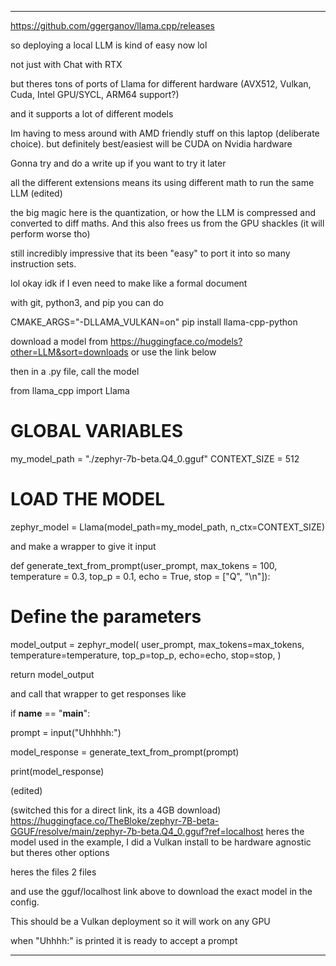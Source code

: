 ---------------------------------------------------------------------------------------------------

https://github.com/ggerganov/llama.cpp/releases

so deploying a local LLM is kind of easy now lol

not just with Chat with RTX

but theres tons of ports of Llama for different hardware (AVX512, Vulkan, Cuda,  Intel GPU/SYCL, ARM64 support?)

and it supports a lot of different models

Im having to mess around with AMD friendly stuff on this laptop (deliberate choice).
but definitely best/easiest will be CUDA on Nvidia hardware

Gonna try and do a write up if you want to try it later

all the different extensions means its using different math to run the same LLM (edited) 

the big magic here is the quantization, or how the LLM is compressed and converted to diff maths. And this also frees us from the GPU shackles (it will perform worse tho)

still incredibly impressive that its been "easy" to port it into so many instruction sets.

lol okay idk if I even need to make like a formal document

with git, python3, and pip you can do

CMAKE_ARGS="-DLLAMA_VULKAN=on" pip install llama-cpp-python

download a model from https://huggingface.co/models?other=LLM&sort=downloads or use the link below

then in a .py file, call the model

from llama_cpp import Llama


# GLOBAL VARIABLES
my_model_path = "./zephyr-7b-beta.Q4_0.gguf"
CONTEXT_SIZE = 512


# LOAD THE MODEL
zephyr_model = Llama(model_path=my_model_path,
                    n_ctx=CONTEXT_SIZE)

and make a wrapper to give it input

def generate_text_from_prompt(user_prompt,
                             max_tokens = 100,
                             temperature = 0.3,
                             top_p = 0.1,
                             echo = True,
                             stop = ["Q", "\n"]):




   # Define the parameters
   model_output = zephyr_model(
       user_prompt,
       max_tokens=max_tokens,
       temperature=temperature,
       top_p=top_p,
       echo=echo,
       stop=stop,
   )


   return model_output

and call that wrapper to get responses like

if __name__ == "__main__":


   prompt = input("Uhhhhh:")


   model_response = generate_text_from_prompt(prompt)


   print(model_response)

(edited)

(switched this for a direct link, its a 4GB download)
https://huggingface.co/TheBloke/zephyr-7B-beta-GGUF/resolve/main/zephyr-7b-beta.Q4_0.gguf?ref=localhost
heres the model used in the example, I did a Vulkan install to  be hardware agnostic but theres other options

heres the files
2 files

and use the gguf/localhost link above to download the exact model in the config.

This should be a Vulkan deployment so it will work on any GPU

when "Uhhhh:" is printed it is ready to accept a prompt

---------------------------------------------------------------------------------------------------
